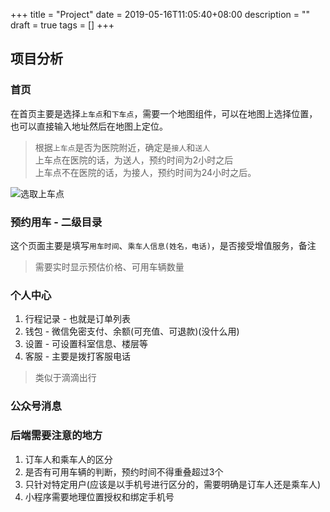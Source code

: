 +++
title = "Project"
date = 2019-05-16T11:05:40+08:00
description = ""
draft = true
tags = []
+++

## 项目分析

### 首页

在首页主要是选择`上车点`和`下车点`，需要一个地图组件，可以在地图上选择位置，也可以直接输入地址然后在地图上定位。

> 根据`上车点`是否为医院附近，确定是`接人`和`送人`<br>
> 上车点在医院的话，为送人，预约时间为2小时之后<br>
> 上车点不在医院的话，为接人，预约时间为24小时之后。<br>

![选取上车点](/images/index.jpeg)

### 预约用车 - 二级目录

这个页面主要是填写`用车时间`、`乘车人信息(姓名，电话)`，是否接受增值服务，备注

> 需要实时显示预估价格、可用车辆数量

### 个人中心

1. 行程记录 - 也就是订单列表
2. 钱包 - 微信免密支付、余额(可充值、可退款)(没什么用)
3. 设置 - 可设置科室信息、楼层等
4. 客服 - 主要是拨打客服电话

> 类似于滴滴出行

### 公众号消息



### 后端需要注意的地方

1. 订车人和乘车人的区分
2. 是否有可用车辆的判断，预约时间不得重叠超过3个
3. 只针对特定用户(应该是以手机号进行区分的，需要明确是订车人还是乘车人)
4. 小程序需要地理位置授权和绑定手机号